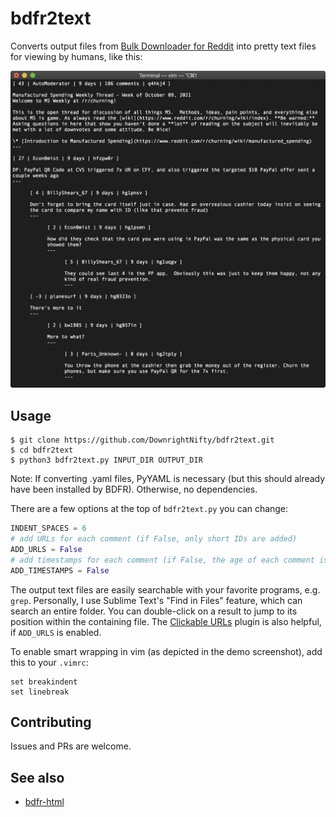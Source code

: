# bdfr2text
Converts output files from [Bulk Downloader for Reddit](https://github.com/aliparlakci/bulk-downloader-for-reddit) into pretty text files for viewing by humans, like this:

![](demo.png)

## Usage
```
$ git clone https://github.com/DownrightNifty/bdfr2text.git
$ cd bdfr2text
$ python3 bdfr2text.py INPUT_DIR OUTPUT_DIR
```
Note: If converting .yaml files, PyYAML is necessary (but this should already have been installed by BDFR). Otherwise, no dependencies.

There are a few options at the top of `bdfr2text.py` you can change:
```py
INDENT_SPACES = 6
# add URLs for each comment (if False, only short IDs are added)
ADD_URLS = False
# add timestamps for each comment (if False, the age of each comment is added)
ADD_TIMESTAMPS = False
```

The output text files are easily searchable with your favorite programs, e.g. `grep`. Personally, I use Sublime Text's "Find in Files" feature, which can search an entire folder. You can double-click on a result to jump to its position within the containing file. The [Clickable URLs](https://packagecontrol.io/packages/Clickable%20URLs) plugin is also helpful, if `ADD_URLS` is enabled.

To enable smart wrapping in vim (as depicted in the demo screenshot), add this to your `.vimrc`:
```
set breakindent
set linebreak
```

## Contributing
Issues and PRs are welcome.

## See also
* [bdfr-html](https://github.com/BlipRanger/bdfr-html)
